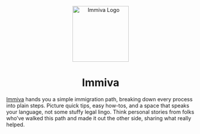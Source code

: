 <!-- markdownlint-disable-next-line -->
<p align="center">
  <a href="https://immiva.com" rel="noopener" target="_blank"><img width="150" height="auto" src="https://immiva.com/brand/immiva-lettermark.png" alt="Immiva Logo"></a>
</p>

<h1 align="center">Immiva</h1>

[Immiva](https://immiva.com) hands you a simple immigration path, breaking down every process into plain steps.
Picture quick tips, easy how-tos, and a space that speaks your language, not some stuffy legal lingo.
Think personal stories from folks who’ve walked this path and made it out the other side, sharing what really helped.
